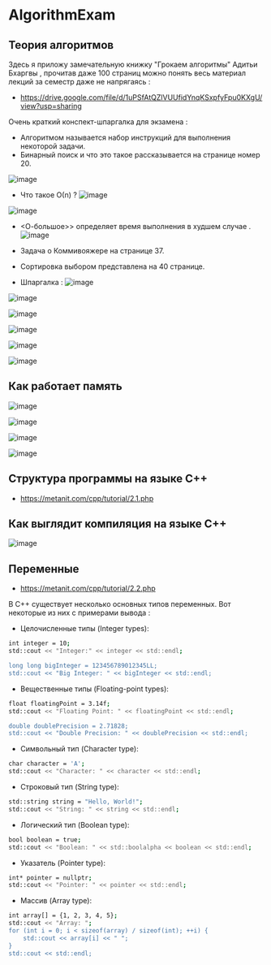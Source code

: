 # AlgorithmExam


## Теория алгоритмов 

Здесь я приложу замечательную книжку "Грокаем алгоритмы" Адитьи Бхаргвы , прочитав даже 100 страниц можно понять весь материал лекций за семестр даже не напрягаясь :

- https://drive.google.com/file/d/1uPSfAtQZlVUUfidYnqKSxpfyFpu0KXgU/view?usp=sharing

Очень краткий конспект-шпаргалка для экзамена :

- Алгоритмом называется набор инструкций для выполнения некоторой задачи.
- Бинарный поиск и что это такое рассказывается на странице номер 20.

![image](https://github.com/WhiteHodok/AlgorithmExam/assets/39564937/0507b6f5-4f29-4029-ab94-8860a57cecc6)

- Что такое О(n) ?
![image](https://github.com/WhiteHodok/AlgorithmExam/assets/39564937/238ed361-f63d-4e2d-bf89-b566375dcd4a)

![image](https://github.com/WhiteHodok/AlgorithmExam/assets/39564937/207a98a9-ced4-4567-907a-8350237bca41)

- <О-большое>> определяет время выполнения  в худшем случае .
![image](https://github.com/WhiteHodok/AlgorithmExam/assets/39564937/078c4340-092a-425d-898e-97b173f13671)

- Задача о Коммивояжере на странице 37.
- Сортировка выбором представлена на 40 странице.
- Шпаргалка :
![image](https://github.com/WhiteHodok/AlgorithmExam/assets/39564937/e6a0332d-9758-4918-b270-f9d8a25b719b)

![image](https://github.com/WhiteHodok/AlgorithmExam/assets/39564937/e8ee28ba-adfa-4f3d-aa52-0383ca6155dd)

![image](https://github.com/WhiteHodok/AlgorithmExam/assets/39564937/10137b2d-b329-436e-8e5b-e7d4ad368554)

![image](https://github.com/WhiteHodok/AlgorithmExam/assets/39564937/dc20c968-3534-48e8-811c-fae69ae4b033)

![image](https://github.com/WhiteHodok/AlgorithmExam/assets/39564937/573fada2-4be9-41c8-bb3d-5c799084e133)

![image](https://github.com/WhiteHodok/AlgorithmExam/assets/39564937/94767eb6-1821-4e70-b27d-17c518abdce6)



## Как работает память
![image](https://github.com/WhiteHodok/AlgorithmExam/assets/39564937/06201caf-8d0e-4c72-b5c0-181eb8e0f4ea)

![image](https://github.com/WhiteHodok/AlgorithmExam/assets/39564937/6f6bd35a-7e51-4847-be2a-34bf1a238961)

![image](https://github.com/WhiteHodok/AlgorithmExam/assets/39564937/c5d80ff8-9131-4332-a157-99c8c92b1f29)

![image](https://github.com/WhiteHodok/AlgorithmExam/assets/39564937/8a4fb98d-d22b-4bd6-b8fd-f6f4056a1012)


## Структура программы на языке C++ 

- https://metanit.com/cpp/tutorial/2.1.php


## Как выглядит компиляция на языке C++ 

![image](https://github.com/WhiteHodok/AlgorithmExam/assets/39564937/df3856ae-6f88-42ee-939c-1910fba7de23)

## Переменные 

- https://metanit.com/cpp/tutorial/2.2.php

В C++ существует несколько основных типов переменных. Вот некоторые из них с примерами вывода :

- Целочисленные типы (Integer types):

```sh
int integer = 10;
std::cout << "Integer:" << integer << std::endl;

long long bigInteger = 123456789012345LL;
std::cout << "Big Integer: " << bigInteger << std::endl;
```

- Вещественные типы (Floating-point types):

```sh
float floatingPoint = 3.14f;
std::cout << "Floating Point: " << floatingPoint << std::endl;

double doublePrecision = 2.71828;
std::cout << "Double Precision: " << doublePrecision << std::endl;
```

- Символьный тип (Character type):

```sh
char character = 'A';
std::cout << "Character: " << character << std::endl;
```

- Строковый тип (String type):

```sh
std::string string = "Hello, World!";
std::cout << "String: " << string << std::endl;
```

- Логический тип (Boolean type):

```sh
bool boolean = true;
std::cout << "Boolean: " << std::boolalpha << boolean << std::endl;
```

- Указатель (Pointer type):

```sh
int* pointer = nullptr;
std::cout << "Pointer: " << pointer << std::endl;
```

- Массив (Array type):

```sh
int array[] = {1, 2, 3, 4, 5};
std::cout << "Array: ";
for (int i = 0; i < sizeof(array) / sizeof(int); ++i) {
    std::cout << array[i] << " ";
}
std::cout << std::endl;
```


